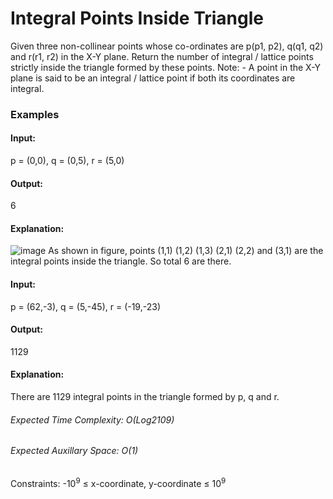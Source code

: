 # Integral Points Inside Triangle
Given three non-collinear points whose co-ordinates are p(p1, p2), q(q1, q2) and r(r1, r2) in the X-Y plane. Return the number of integral / lattice points strictly inside the triangle formed by these points.
Note: - A point in the X-Y plane is said to be an integral / lattice point if both its coordinates are integral.

### Examples
#### Input:
p = (0,0), q = (0,5), r = (5,0)
#### Output:
6
#### Explanation: 
![image](https://github.com/Shailesh93602/potd/assets/87556206/51c23919-7130-4e49-a468-c1aa2b71711c)
As shown in figure, points (1,1) (1,2) (1,3) (2,1) (2,2) and (3,1) are the integral points inside the triangle. So total 6 are there.

#### Input:
p = (62,-3), q = (5,-45), r = (-19,-23)
#### Output:
1129
#### Explanation: 
There are 1129 integral points in the triangle formed by p, q and r.

###### Expected Time Complexity: O(Log2109)
###### Expected Auxillary Space: O(1)

Constraints:
-$`10^9`$ ≤ x-coordinate, y-coordinate ≤ $`10^9`$

